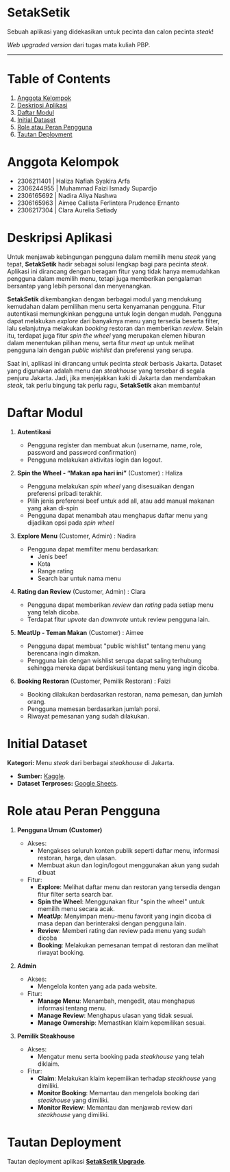 # SetakSetik
Sebuah aplikasi yang didekasikan untuk pecinta dan calon pecinta _steak_!

_Web upgraded version_ dari tugas mata kuliah PBP.

---

# Table of Contents
1. [Anggota Kelompok](#anggota-kelompok)
2. [Deskripsi Aplikasi](#deskripsi-aplikasi)
3. [Daftar Modul](#daftar-modul)
4. [Initial Dataset](#initial-dataset)
5. [Role atau Peran Pengguna](#role-atau-peran-pengguna)
6. [Tautan Deployment](#tautan-deployment)


# Anggota Kelompok
- 2306211401  |  Haliza Nafiah Syakira Arfa
- 2306244955  |  Muhammad Faizi Ismady Supardjo
- 2306165692  |  Nadira Aliya Nashwa
- 2306165963  |  Aimee Callista Ferlintera Prudence Ernanto
- 2306217304  |  Clara Aurelia Setiady


# Deskripsi Aplikasi
Untuk menjawab kebingungan pengguna dalam memilih menu _steak_ yang tepat, **SetakSetik** hadir sebagai solusi lengkap bagi para pecinta _steak_. Aplikasi ini dirancang dengan beragam fitur yang tidak hanya memudahkan pengguna dalam memilih menu, tetapi juga memberikan pengalaman bersantap yang lebih personal dan menyenangkan. 

**SetakSetik** dikembangkan dengan berbagai modul yang mendukung kemudahan dalam pemilihan menu serta kenyamanan pengguna. Fitur autentikasi memungkinkan pengguna untuk login dengan mudah. Pengguna dapat melakukan _explore_ dari banyaknya menu yang tersedia beserta filter, lalu selanjutnya melakukan _booking_ restoran dan memberikan _review_. Selain itu, terdapat juga fitur _spin the wheel_ yang merupakan elemen hiburan dalam menentukan pilihan menu, serta fitur _meat up_ untuk melihat pengguna lain dengan _public wishlist_ dan preferensi yang serupa.

Saat ini, aplikasi ini dirancang untuk pecinta _steak_ berbasis Jakarta. Dataset yang digunakan adalah menu dan _steakhouse_ yang tersebar di segala penjuru Jakarta. Jadi, jika menjejakkan kaki di Jakarta dan mendambakan _steak_, tak perlu bingung tak perlu ragu, **SetakSetik** akan membantu!


# Daftar Modul
1. **Autentikasi**
   - Pengguna register dan membuat akun (username, name, role, password and password confirmation)
   - Pengguna melakukan aktivitas login dan logout.

2. **Spin the Wheel - “Makan apa hari ini”** (Customer) : Haliza
   - Pengguna melakukan _spin wheel_ yang disesuaikan dengan preferensi pribadi terakhir.
   - Pilih jenis preferensi beef untuk add all, atau add manual makanan yang akan di-spin
   - Pengguna dapat menambah atau menghapus daftar menu yang dijadikan opsi pada _spin wheel_

3. **Explore Menu** (Customer, Admin) : Nadira
   - Pengguna dapat memfilter menu berdasarkan:
     - Jenis beef
     - Kota
     - Range rating
     - Search bar untuk nama menu

4. **Rating dan Review** (Customer, Admin) : Clara
   - Pengguna dapat memberikan _review_ dan _rating_ pada setiap menu yang telah dicoba.
   - Terdapat fitur _upvote_ dan _downvote_ untuk review pengguna lain.

5. **MeatUp - Teman Makan** (Customer) : Aimee
   - Pengguna dapat membuat "public wishlist" tentang menu yang berencana ingin dimakan.
   - Pengguna lain dengan wishlist serupa dapat saling terhubung sehingga mereka dapat berdiskusi tentang menu yang ingin dicoba.

6. **Booking Restoran** (Customer, Pemilik Restoran) : Faizi
   - Booking dilakukan berdasarkan restoran, nama pemesan, dan jumlah orang.
   - Pengguna memesan berdasarkan jumlah porsi.
   - Riwayat pemesanan yang sudah dilakukan.


# Initial Dataset

**Kategori:** Menu _steak_ dari berbagai _steakhouse_ di Jakarta.

- **Sumber:** [Kaggle](https://www.kaggle.com/datasets/miradelimanr/steakhouse-jakarta?resource=download).
- **Dataset Terproses:** [Google Sheets](https://docs.google.com/spreadsheets/d/1NDPuzQpybnalNUVGGFEaG_dutWjPqhmTbliIAJ24xuU/edit?usp=sharing).


# Role atau Peran Pengguna
1. **Pengguna Umum (Customer)**
   - Akses:
     - Mengakses seluruh konten publik seperti daftar menu, informasi restoran, harga, dan ulasan.
     - Membuat akun dan login/logout menggunakan akun yang sudah dibuat
   - Fitur:
     - **Explore**: Melihat daftar menu dan restoran yang tersedia dengan fitur filter serta search bar.
     - **Spin the Wheel**: Menggunakan fitur "spin the wheel" untuk memilih menu secara acak.
     - **MeatUp**: Menyimpan menu-menu favorit yang ingin dicoba di masa depan dan berinteraksi dengan pengguna lain.
     - **Review**: Memberi rating dan review pada menu yang sudah dicoba
     - **Booking**: Melakukan pemesanan tempat di restoran dan melihat riwayat booking.
       
2. **Admin**
   - Akses:
     - Mengelola konten yang ada pada website.
   - Fitur:
     - **Manage Menu**: Menambah, mengedit, atau menghapus informasi tentang menu.
     - **Manage Review**: Menghapus ulasan yang tidak sesuai.
     - **Manage Ownership**: Memastikan klaim kepemilikan sesuai.
       
3. **Pemilik Steakhouse**
   - Akses:
     - Mengatur menu serta booking pada _steakhouse_ yang telah diklaim.
   - Fitur:
     - **Claim**: Melakukan klaim kepemiikan terhadap _steakhouse_ yang dimiliki.
     - **Monitor Booking**: Memantau dan mengelola booking dari _steakhouse_ yang dimiliki.
     - **Monitor Review**: Memantau dan menjawab review dari _steakhouse_ yang dimiliki.


# Tautan Deployment
Tautan deployment aplikasi [**SetakSetik Upgrade**](https://haliza-nafiah-setaksetik.pbp.cs.ui.ac.id/).

